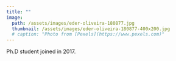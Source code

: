 ```yaml
---
title: ""
image: 
  path: /assets/images/eder-oliveira-180877.jpg
  thumbnail: /assets/images/eder-oliveira-180877-400x200.jpg
  # caption: "Photo from [Pexels](https://www.pexels.com)"
---
```


Ph.D student joined in 2017.